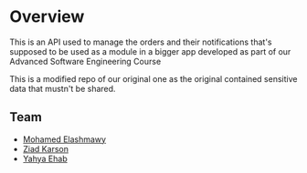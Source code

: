 # Overview
This is an API used to manage the orders and their notifications that's supposed to be used as a module in a bigger app developed as part of our Advanced Software Engineering Course 

This is a modified repo of our original one as the original contained sensitive data that mustn't be shared.
## Team
- [Mohamed Elashmawy](https://github.com/Dark2343)
- [Ziad Karson](https://github.com/kziad)
- [Yahya Ehab](https://github.com/Yahya-Ehab)
